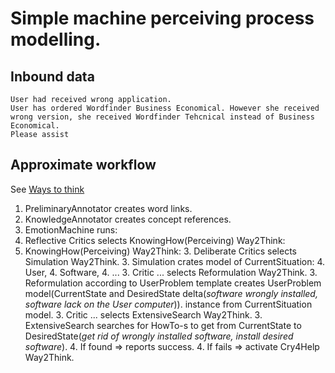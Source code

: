 # Simple machine perceiving process modelling.

## Inbound data
```
User had received wrong application.
User has ordered Wordfinder Business Economical. However she received wrong version, she received Wordfinder Tehcnical instead of Business Economical.
Please assist
```

## Approximate workflow
See [Ways to think](http://web.media.mit.edu/~minsky/E7/eb7.html#_Toc451324833)

 1. PreliminaryAnnotator creates word links.
 1. KnowledgeAnnotator creates concept references.
 1. EmotionMachine runs:
   2. Reflective Critics selects KnowingHow(Perceiving) Way2Think:
   2. KnowingHow(Perceiving) Way2Think:
     3. Deliberate Critics selects Simulation Way2Think.
     3. Simulation crates model of CurrentSituation:
       4. User,
       4. Software,
       4. ...
     3. Critic ... selects Reformulation Way2Think.
     3. Reformulation according to UserProblem template creates UserProblem model(CurrentState and DesiredState delta(_software wrongly installed, software lack on the User computer_)).
     instance from CurrentSituation model.
     3. Critic ... selects ExtensiveSearch Way2Think.
     3. ExtensiveSearch searches for HowTo-s to get from CurrentState to DesiredState(_get rid of wrongly installed software, install desired software_).
       4. If found => reports success.
       4. If fails => activate Cry4Help Way2Think.

